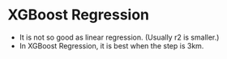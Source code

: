 # XGBoost Regression
- It is not so good as linear regression. (Usually r2 is smaller.)
- In XGBoost Regression, it is best when the step is 3km.